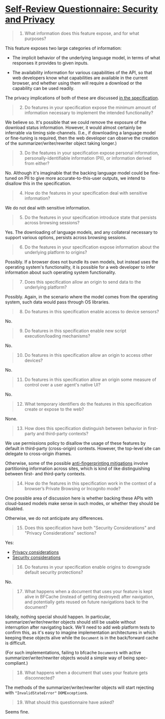 # [Self-Review Questionnaire: Security and Privacy](https://w3ctag.github.io/security-questionnaire/)

> 01.  What information does this feature expose,
>      and for what purposes?

This feature exposes two large categories of information:

- The implicit behavior of the underlying language model, in terms of what responses it provides to given inputs.

- The availability information for various capabilities of the API, so that web developers know what capabilities are available in the current browser, and whether using them will require a download or the capability can be used readily.

The privacy implications of both of these are discussed [in the specification](https://webmachinelearning.github.io/writing-assistance-apis/#privacy).

> 02.  Do features in your specification expose the minimum amount of information
>      necessary to implement the intended functionality?

We believe so. It's possible that we could remove the exposure of the download status information. However, it would almost certainly be inferrable via timing side-channels. (I.e., if downloading a language model or fine-tuning is required, then the web developer can observe the creation of the summarizer/writer/rewriter object taking longer.)

> 03.  Do the features in your specification expose personal information,
>      personally-identifiable information (PII), or information derived from
>      either?

No. Although it's imaginable that the backing language model could be fine-tuned on PII to give more accurate-to-this-user outputs, we intend to disallow this in the specification.

> 04.  How do the features in your specification deal with sensitive information?

We do not deal with sensitive information.

> 05.  Do the features in your specification introduce state
>      that persists across browsing sessions?

Yes. The downloading of language models, and any collateral necessary to support various options, persists across browsing sessions.

> 06.  Do the features in your specification expose information about the
>      underlying platform to origins?

Possibly. If a browser does not bundle its own models, but instead uses the operating system's functionality, it is possible for a web developer to infer information about such operating system functionality.

> 07.  Does this specification allow an origin to send data to the underlying
>      platform?

Possibly. Again, in the scenario where the model comes from the operating system, such data would pass through OS libraries.

> 08.  Do features in this specification enable access to device sensors?

No.

> 09.  Do features in this specification enable new script execution/loading
>      mechanisms?

No.

> 10.  Do features in this specification allow an origin to access other devices?

No.

> 11.  Do features in this specification allow an origin some measure of control over
>      a user agent's native UI?

No.

> 12.  What temporary identifiers do the features in this specification create or
>      expose to the web?

None.

> 13.  How does this specification distinguish between behavior in first-party and
>      third-party contexts?

We use permissions policy to disallow the usage of these features by default in third-party (cross-origin) contexts. However, the top-level site can delegate to cross-origin iframes.

Otherwise, some of the possible [anti-fingerprinting mitigations](https://webmachinelearning.github.io/writing-assistance-apis/#privacy-availability) involve partitioning information across sites, which is kind of like distinguishing between first- and third-party contexts.

> 14.  How do the features in this specification work in the context of a browser’s
>      Private Browsing or Incognito mode?

One possible area of discussion here is whether backing these APIs with cloud-based models make sense in such modes, or whether they should be disabled.

Otherwise, we do not anticipate any differences.

> 15.  Does this specification have both "Security Considerations" and "Privacy
>      Considerations" sections?

Yes:

* [Privacy considerations](https://webmachinelearning.github.io/writing-assistance-apis/#privacy)
* [Security considerations](https://webmachinelearning.github.io/writing-assistance-apis/#security)

> 16.  Do features in your specification enable origins to downgrade default
>      security protections?

No.

> 17.  What happens when a document that uses your feature is kept alive in BFCache
>      (instead of getting destroyed) after navigation, and potentially gets reused
>      on future navigations back to the document?

Ideally, nothing special should happen. In particular, summarizer/writer/rewriter objects should still be usable without interruption after navigating back. We'll need to add web platform tests to confirm this, as it's easy to imagine implementation architectures in which keeping these objects alive while the `Document` is in the back/forward cache is difficult.

(For such implementations, failing to bfcache `Document`s with active summarizer/writer/rewriter objects would a simple way of being spec-compliant.)

> 18.  What happens when a document that uses your feature gets disconnected?

The methods of the summarizer/writer/rewriter objects will start rejecting with `"InvalidStateError"` `DOMException`s.

> 19.  What should this questionnaire have asked?

Seems fine.
